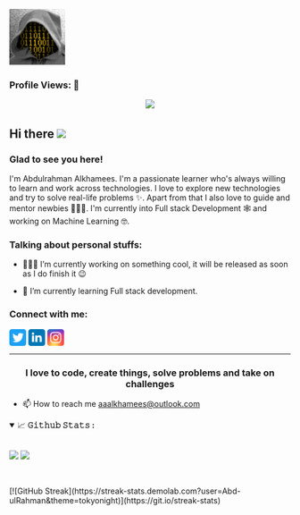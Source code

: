 ![Banner](https://github.com/Abd-ulRahman/Abd-ulRahman/blob/main/assets/my_avators.gif)

<!-- visitor counter -->
<h3 align="left">Profile Views: 🧐</h3>
<p align="center"> 
  <img src="https://profile-counter.glitch.me/Abd-ulRahman/count.svg" />
</p>
<!-- 
  ![Profile Views](https://gpvc.arturio.dev/Abd-ulRahman)
 -->
<!-- welcome message -->
<h2>Hi there <img src="https://media.giphy.com/media/hvRJCLFzcasrR4ia7z/giphy.gif" width="25px"></h2>

<h3>Glad to see you here!</h3>

<!-- About me -->
<p>
I'm Abdulrahman Alkhamees. I'm a passionate learner who's always willing to learn and work across technologies. I love to explore new technologies and try to solve real-life problems ✨. Apart from that I also love to guide and mentor newbies 👨🏻‍💻. I'm currently into Full stack Development 🕸️ and working on Machine Learning 🤓.
</p>

<!-- Personal Stuffs -->
<h3> Talking about personal stuffs:</h3>

- 👨🏽‍💻 I’m currently working on something cool, it will be released as soon as I do finish it 😉

- 🌱 I’m currently learning Full stack development.

<!-- Connect with me -->
<h3 align="left">Connect with me:</h3>
<p align="left">

<a href="https://twitter.com/Alkhamees_1970" target="blank"><img align="center" src="https://github.com/Abd-ulRahman/Abd-ulRahman/blob/main/assets/twitter.svg" alt="Abd-ulRahman" height="30" width="30" /></a>
<a href="https://linkedin.com/in/abdulrahman-alkhamees-83675320a" target="blank"><img align="center" src="https://github.com/Abd-ulRahman/Abd-ulRahman/blob/main/assets/linkedin.svg" alt="Abd-ulRahman" height="30" width="30" /></a>
<a href="https://instagram.com/abdulrahman.alkhamees" target="blank"><img align="center" src="https://github.com/Abd-ulRahman/Abd-ulRahman/blob/main/assets/instagram.svg" alt="Abd-ulRahman" height="30" width="30" /></a>
</p>



<!-- GITHUB STATS -->

<hr>
<h3 align="center">I love to code, create things, solve problems and take on challenges</h3>
  <ul>
    <li>📫 How to reach me <a href="mailto:aaalkhamees@outlook.com">aaalkhamees@outlook.com</a></li>
  </ul>
<details open="">
<summary>
  <g-emoji class="g-emoji" alias="chart_with_upwards_trend" fallback-src="https://github.githubassets.com/images/icons/emoji/unicode/1f4c8.png">📈</g-emoji>
  <strong>𝙶𝚒𝚝𝚑𝚞𝚋 𝚂𝚝𝚊𝚝𝚜 : </strong>
</summary>
<br/>

<p>
<!-- GitHub Stats -->
<img height="180em" src="https://github-readme-stats.vercel.app/api?username=Abd-ulRahman&bg_color=66000000&show_icons=true&hide_border=false" />

<!-- Most Used Languages -->
<img height="180em" src="https://github-readme-stats.vercel.app/api/top-langs/?username=Abd-ulRahman&bg_color=66000000&exclude_repo=KNN-Image-Classification&show_icons=true&hide_border=false&layout=compact&langs_count=10"/>
</p>
</details>
<br/>
</p>
  [![GitHub Streak](https://streak-stats.demolab.com?user=Abd-ulRahman&theme=tokyonight)](https://git.io/streak-stats)

<!---
</div>
<hr>
<br>
<p align="center">
<a href="https://github.com/DenverCoder1/github-readme-streak-stats"><img src="https://github-readme-streak-stats.herokuapp.com?user=Abd-ulRahman&background=66000000&hide_border=false" width="48%" alt="My Streak"/></a>
</p>
Abd-ulRahman/Abd-ulRahman is a ✨ special ✨ repository because its `README.md` (this file) appears on your GitHub profile.
You can click the Preview link to take a look at your changes.
--->
